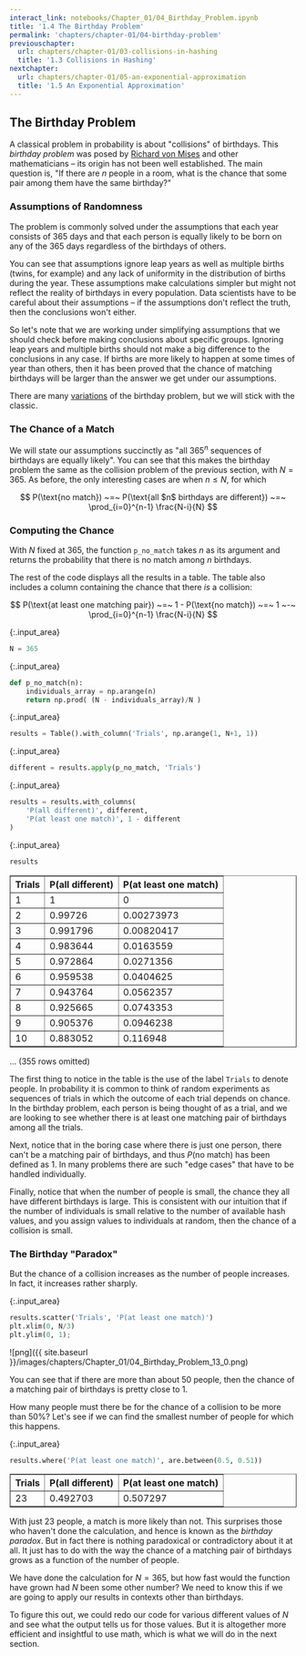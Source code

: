 ```yaml
---
interact_link: notebooks/Chapter_01/04_Birthday_Problem.ipynb
title: '1.4 The Birthday Problem'
permalink: 'chapters/chapter-01/04-birthday-problem'
previouschapter:
  url: chapters/chapter-01/03-collisions-in-hashing
  title: '1.3 Collisions in Hashing'
nextchapter:
  url: chapters/chapter-01/05-an-exponential-approximation
  title: '1.5 An Exponential Approximation'
---
```


## The Birthday Problem

A classical problem in probability is about "collisions" of birthdays. This *birthday problem* was posed by [Richard von Mises](https://en.wikipedia.org/wiki/Richard_von_Mises) and other mathematicians – its origin has not been well established. The main question is, "If there are $n$ people in a room, what is the chance that some pair among them have the same birthday?"

### Assumptions of Randomness
The problem is commonly solved under the assumptions that each year consists of 365 days and that each person is equally likely to be born on any of the 365 days regardless of the birthdays of others. 

You can see that assumptions ignore leap years as well as multiple births (twins, for example) and any lack of uniformity in the distribution of births during the year. These assumptions make calculations simpler but might not reflect the reality of birthdays in every population. Data scientists have to be careful about their assumptions – if the assumptions don't reflect the truth, then the conclusions won't either. 

So let's note that we are working under simplifying assumptions that we should check before making conclusions about specific groups. Ignoring leap years and multiple births should not make a big difference to the conclusions in any case. If births are more likely to happen at some times of year than others, then it has been proved that the chance of matching birthdays will be larger than the answer we get under our assumptions. 

There are many [variations](http://onlinelibrary.wiley.com/store/10.1111/j.1740-9713.2013.00705.x/asset/sign705.pdf;jsessionid=491D7D4A673C963B34E14B5AE6197321.f02t01?v=1&t=iy0wn3y5&s=199ae2fb587c25b7cde75105b0f11d2f25016108) of the birthday problem, but we will stick with the classic.

### The Chance of a Match
We will state our assumptions succinctly as "all $365^n$ sequences of birthdays are equally likely". You can see that this makes the birthday problem the same as the collision problem of the previous section, with $N = 365$. As before, the only interesting cases are when $n \le N$, for which

$$
P(\text{no match}) ~=~
P(\text{all $n$ birthdays are different}) ~=~ \prod_{i=0}^{n-1} \frac{N-i}{N}
$$

### Computing the Chance

With $N$ fixed at 365, the function `p_no_match` takes $n$ as its argument and returns the probability that there is no match among $n$ birthdays. 

The rest of the code displays all the results in a table. The table also includes a column containing the chance that there *is* a collision:

$$
P(\text{at least one matching pair}) ~=~ 
1 - P(\text{no match})
~=~ 1 ~-~ \prod_{i=0}^{n-1} \frac{N-i}{N}
$$


{:.input_area}
```python
N = 365
```


{:.input_area}
```python
def p_no_match(n):
    individuals_array = np.arange(n)
    return np.prod( (N - individuals_array)/N )
```


{:.input_area}
```python
results = Table().with_column('Trials', np.arange(1, N+1, 1))
```


{:.input_area}
```python
different = results.apply(p_no_match, 'Trials')
```


{:.input_area}
```python
results = results.with_columns(
    'P(all different)', different,
    'P(at least one match)', 1 - different
)
```


{:.input_area}
```python
results
```




<div markdown="0">
<table border="1" class="dataframe">
    <thead>
        <tr>
            <th>Trials</th> <th>P(all different)</th> <th>P(at least one match)</th>
        </tr>
    </thead>
    <tbody>
        <tr>
            <td>1     </td> <td>1               </td> <td>0                    </td>
        </tr>
        <tr>
            <td>2     </td> <td>0.99726         </td> <td>0.00273973           </td>
        </tr>
        <tr>
            <td>3     </td> <td>0.991796        </td> <td>0.00820417           </td>
        </tr>
        <tr>
            <td>4     </td> <td>0.983644        </td> <td>0.0163559            </td>
        </tr>
        <tr>
            <td>5     </td> <td>0.972864        </td> <td>0.0271356            </td>
        </tr>
        <tr>
            <td>6     </td> <td>0.959538        </td> <td>0.0404625            </td>
        </tr>
        <tr>
            <td>7     </td> <td>0.943764        </td> <td>0.0562357            </td>
        </tr>
        <tr>
            <td>8     </td> <td>0.925665        </td> <td>0.0743353            </td>
        </tr>
        <tr>
            <td>9     </td> <td>0.905376        </td> <td>0.0946238            </td>
        </tr>
        <tr>
            <td>10    </td> <td>0.883052        </td> <td>0.116948             </td>
        </tr>
    </tbody>
</table>
<p>... (355 rows omitted)</p>
</div>



The first thing to notice in the table is the use of the label `Trials` to denote people. In probability it is common to think of random experiments as sequences of trials in which the outcome of each trial depends on chance. In the birthday problem, each person is being thought of as a trial, and we are looking to see whether there is at least one matching pair of birthdays among all the trials.

Next, notice that in the boring case where there is just one person, there can't be a matching pair of birthdays, and thus $P(\text{no match})$ has been defined as 1. In many problems there are such "edge cases" that have to be handled individually.

Finally, notice that when the number of people is small, the chance they all have different birthdays is large. This is consistent with our intuition that if the number of individuals is small relative to the number of available hash values, and you assign values to individuals at random, then the chance of a collision is small.

### The Birthday "Paradox"
But the chance of a collision increases as the number of people increases. In fact, it increases rather sharply.


{:.input_area}
```python
results.scatter('Trials', 'P(at least one match)')
plt.xlim(0, N/3)
plt.ylim(0, 1);
```


![png]({{ site.baseurl }}/images/chapters/Chapter_01/04_Birthday_Problem_13_0.png)


You can see that if there are more than about 50 people, then the chance of a matching pair of birthdays is pretty close to 1. 

How many people must there be for the chance of a collision to be more than 50%? Let's see if we can find the smallest number of people for which this happens.


{:.input_area}
```python
results.where('P(at least one match)', are.between(0.5, 0.51))
```




<div markdown="0">
<table border="1" class="dataframe">
    <thead>
        <tr>
            <th>Trials</th> <th>P(all different)</th> <th>P(at least one match)</th>
        </tr>
    </thead>
    <tbody>
        <tr>
            <td>23    </td> <td>0.492703        </td> <td>0.507297             </td>
        </tr>
    </tbody>
</table>
</div>



With just 23 people, a match is more likely than not. This surprises those who haven't done the calculation, and hence is known as the *birthday paradox*. But in fact there is nothing paradoxical or contradictory about it at all. It just has to do with the way the chance of a matching pair of birthdays grows as a function of the number of people.

We have done the calculation for $N = 365$, but how fast would the function have grown had $N$ been some other number? We need to know this if we are going to apply our results in contexts other than birthdays.

To figure this out, we could redo our code for various different values of $N$ and see what the output tells us for those values. But it is altogether more efficient and insightful to use math, which is what we will do in the next section.
